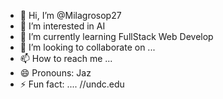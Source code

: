 - 👋 Hi, I’m @Milagrosop27
- 👀 I’m interested in AI
- 🌱 I’m currently learning FullStack Web Develop
- 💞️ I’m looking to collaborate on ...
- 📫 How to reach me ...
- 😄 Pronouns: Jaz
- ⚡ Fun fact: ....
//undc.edu
<!---
Milagrosop27/Milagrosop27 is a ✨ special ✨ repository because its `README.md` (this file) appears on your GitHub profile.
You can click the Preview link to take a look at your changes.
--->
